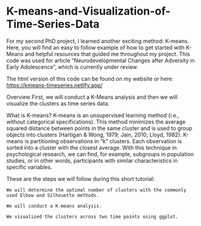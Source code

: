 # K-means-and-Visualization-of-Time-Series-Data
For my second PhD project, I learned another exciting method: K-means.  Here, you will find an easy to follow example of how to get started with K-Means and helpful resources that guided me throughout my project. This code was used for article “Neurodevelopmental Changes after Adversity in Early Adolescence”, which is currently under review.

The html version of this code can be found on my website or here: https://kmeans-timeseries.netlify.app/

Overview
First, we will conduct a K-Means analysis and then we will visualize the clusters as time series data.

What is K-means?
K-means is an unsupervised learning method (i.e., without categorical specifications). This method minimizes the average squared distance between points in the same cluster and is used to group objects into clusters (Hartigan & Wong, 1979; Jain, 2010; Lloyd, 1982). K-means is partitioning observations in “k” clusters. Each observation is sorted into a cluster with the closest average. With this technique in psychological research, we can find, for example, subgroups in population studies, or in other words, participants with similar characteristics in specific variables.

These are the steps we will follow during this short tutorial:

    We will determine the optimal number of clusters with the commonly used Elbow and Silhouette methods.

    We will conduct a K-means analysis.

    We visualized the clusters across two time points using ggplot.
